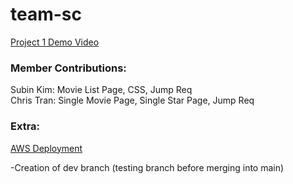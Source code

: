 # team-sc
[Project 1 Demo Video](https://www.youtube.com/watch?v=qQUlfw6wHYc)
### Member Contributions:
Subin Kim: Movie List Page, CSS, Jump Req\
Chris Tran: Single Movie Page, Single Star Page, Jump Req
### Extra:
[AWS Deployment](http://54.67.7.111:8080/cs122b-s24-team-sc/movie-list.html)

-Creation of dev branch (testing branch before merging into main)